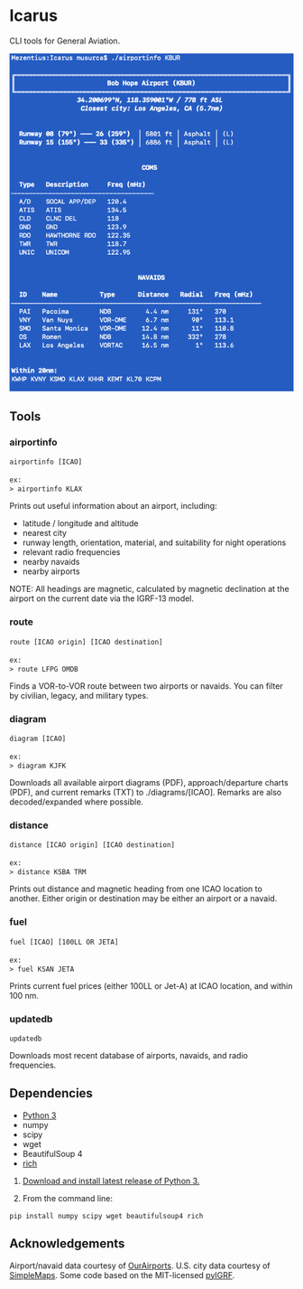 # Icarus
 CLI tools for General Aviation.

![Example](https://github.com/musurca/Icarus/raw/master/images/screen.png)

## Tools
### airportinfo
```
airportinfo [ICAO]

ex:
> airportinfo KLAX
```
Prints out useful information about an airport, including:
* latitude / longitude and altitude
* nearest city
* runway length, orientation, material, and suitability for night operations
* relevant radio frequencies
* nearby navaids
* nearby airports

NOTE: All headings are magnetic, calculated by magnetic declination at the airport on the current date via the IGRF-13 model.

### route
```
route [ICAO origin] [ICAO destination]

ex:
> route LFPG OMDB
```
Finds a VOR-to-VOR route between two airports or navaids. You can filter by civilian, legacy, and military types.

### diagram
```
diagram [ICAO]

ex: 
> diagram KJFK
```
Downloads all available airport diagrams (PDF), approach/departure charts (PDF), and current remarks (TXT) to ./diagrams/[ICAO]. Remarks are also decoded/expanded where possible.

### distance
```
distance [ICAO origin] [ICAO destination]

ex:
> distance KSBA TRM 
```
Prints out distance and magnetic heading from one ICAO location to another. Either origin or destination may be either an airport or a navaid.

### fuel
```
fuel [ICAO] [100LL OR JETA]

ex:
> fuel KSAN JETA
```
Prints current fuel prices (either 100LL or Jet-A) at ICAO location, and within 100 nm.

### updatedb
```
updatedb
```
Downloads most recent database of airports, navaids, and radio frequencies.

## Dependencies
* [Python 3](https://www.python.org/downloads/)
* numpy
* scipy 
* wget 
* BeautifulSoup 4
* [rich](https://github.com/willmcgugan/rich)

1) [Download and install latest release of Python 3.](https://www.python.org/downloads/)

2) From the command line:
```
pip install numpy scipy wget beautifulsoup4 rich
```

## Acknowledgements
Airport/navaid data courtesy of [OurAirports](http://ourairports.com).
U.S. city data courtesy of [SimpleMaps](https://simplemaps.com/data/us-cities).
Some code based on the MIT-licensed [pyIGRF](https://github.com/zzyztyy/pyIGRF).